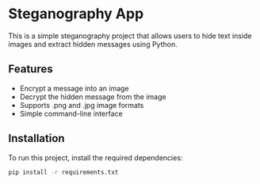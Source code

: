 # Steganography App

This is a simple steganography project that allows users to hide text inside images and extract hidden messages using Python.

## Features
- Encrypt a message into an image
- Decrypt the hidden message from the image
- Supports .png and .jpg image formats
- Simple command-line interface

## Installation
To run this project, install the required dependencies:

```bash
pip install -r requirements.txt
